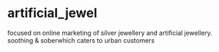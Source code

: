 # artificial_jewel
focused on online marketing of silver jewellery and artificial jewellery. soothing &amp; soberwhich caters to urban customers
